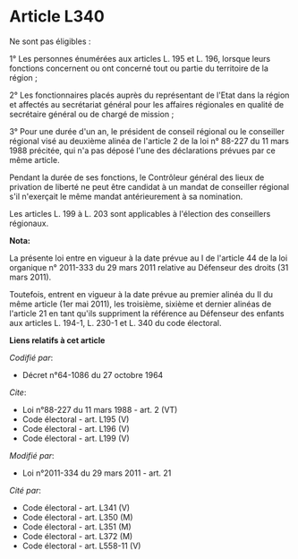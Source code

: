 # Article L340

Ne sont pas éligibles : 

1° Les personnes énumérées aux articles L. 195 et L. 196, lorsque leurs fonctions concernent ou ont concerné tout ou partie
du territoire de la région ; 

2° Les fonctionnaires placés auprès du représentant de l'Etat dans la région et affectés au secrétariat général pour les
affaires régionales en qualité de secrétaire général ou de chargé de mission ; 

3° Pour une durée d'un an, le président de conseil régional ou le conseiller régional visé au deuxième alinéa de l'article 2
de la loi n° 88-227 du 11 mars 1988 précitée, qui n'a pas déposé l'une des déclarations prévues par ce même article. 

Pendant la durée de ses fonctions, le Contrôleur général des lieux de privation de liberté ne peut être candidat à un mandat
de conseiller régional s'il n'exerçait le même mandat antérieurement à sa nomination. 

Les articles L. 199 à L. 203 sont applicables à l'élection des conseillers régionaux.

**Nota:**

La présente loi entre en vigueur à la date prévue au I de l'article 44 de la loi organique n° 2011-333 du 29 mars 2011
relative au Défenseur des droits (31 mars 2011).

Toutefois, entrent en vigueur à la date prévue au premier alinéa du II du même article (1er mai 2011), les troisième, sixième
et dernier alinéas de l'article 21 en tant qu'ils suppriment la référence au Défenseur des enfants aux articles L. 194-1, L.
230-1 et L. 340 du code électoral.

**Liens relatifs à cet article**

_Codifié par_:

  - Décret n°64-1086 du 27 octobre 1964

_Cite_:

  - Loi n°88-227 du 11 mars 1988 - art. 2 (VT)
  - Code électoral - art. L195 (V)
  - Code électoral - art. L196 (V)
  - Code électoral - art. L199 (V)

_Modifié par_:

  - Loi n°2011-334 du 29 mars 2011 - art. 21

_Cité par_:

  - Code électoral - art. L341 (V)
  - Code électoral - art. L350 (M)
  - Code électoral - art. L351 (M)
  - Code électoral - art. L372 (M)
  - Code électoral - art. L558-11 (V)
